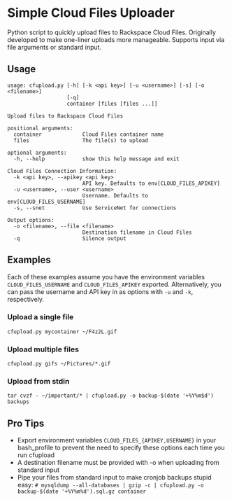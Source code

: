 # Simple Cloud Files Uploader
Python script to quickly upload files to Rackspace Cloud Files. Originally developed to make one-liner uploads more manageable. Supports input via file arguments or standard input.

## Usage

```
usage: cfupload.py [-h] [-k <api key>] [-u <username>] [-s] [-o <filename>]
                   [-q]
                   container [files [files ...]]

Upload files to Rackspace Cloud Files

positional arguments:
  container             Cloud Files container name
  files                 The file(s) to upload

optional arguments:
  -h, --help            show this help message and exit

Cloud Files Connection Information:
  -k <api key>, --apikey <api key>
                        API key. Defaults to env[CLOUD_FILES_APIKEY]
  -u <username>, --user <username>
                        Username. Defaults to env[CLOUD_FILES_USERNAME]
  -s, --snet            Use ServiceNet for connections

Output options:
  -o <filename>, --file <filename>
                        Destination filename in Cloud Files
  -q                    Silence output
```

## Examples

Each of these examples assume you have the environment variables `CLOUD_FILES_USERNAME` and `CLOUD_FILES_APIKEY` exported. Alternatively, you can pass the username and API key in as options with `-u` and `-k`, respectively.

### Upload a single file

`cfupload.py mycontainer ~/F4z2L.gif`

### Upload multiple files

`cfupload.py gifs ~/Pictures/*.gif`

### Upload from stdin

`tar cvzf - ~/important/* | cfupload.py -o backup-$(date '+%Y%m$d') backups`

## Pro Tips
* Export environment variables `CLOUD_FILES_{APIKEY,USERNAME}` in your bash_profile to prevent the need to specify these options each time you run cfupload
* A destination filename must be provided with -o when uploading from standard input
* Pipe your files from standard input to make cronjob backups stupid easy:
`# mysqldump --all-databases | gzip -c | cfupload.py -o backup-$(date '+%Y%m%d').sql.gz container`
